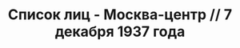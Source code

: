 ---
title: Список лиц - Москва-центр // 7 декабря 1937 года
description: РГАСПИ, ф.17, т.5, оп.171, дело 413, лист 124
images:
- /disk/pictures/v05/17-171-413-124.jpg
- /disk/pictures/v05/17-171-413-125.jpg
---